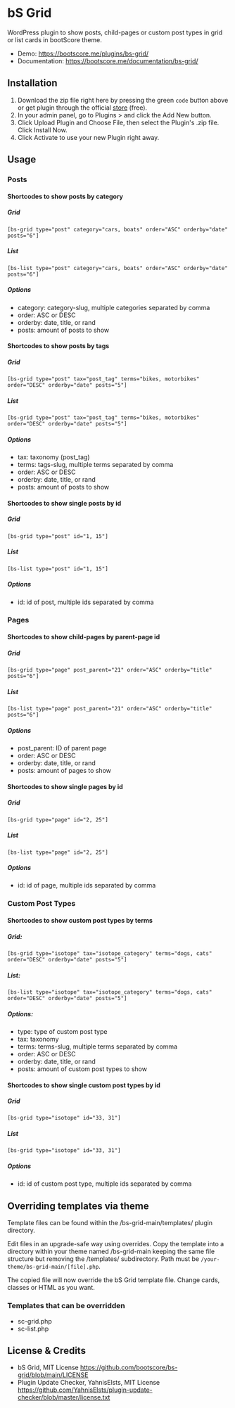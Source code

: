 # bS Grid

WordPress plugin to show posts, child-pages or custom post types in grid or list cards in bootScore theme.

- Demo: https://bootscore.me/plugins/bs-grid/
- Documentation: https://bootscore.me/documentation/bs-grid/

## Installation
1. Download the zip file right here by pressing the green `code` button above or get plugin through the official [store](https://bootscore.me/shop/products/theme/bs5-grid/) (free). 
2. In your admin panel, go to Plugins > and click the Add New button.
3. Click Upload Plugin and Choose File, then select the Plugin's .zip file. Click Install Now.
4. Click Activate to use your new Plugin right away.

## Usage

### Posts

#### Shortcodes to show posts by category

##### Grid
`[bs-grid type="post" category="cars, boats" order="ASC" orderby="date" posts="6"]`   

##### List
`[bs-list type="post" category="cars, boats" order="ASC" orderby="date" posts="6"]`

##### Options
- category: category-slug, multiple categories separated by comma
- order: ASC or DESC
- orderby: date, title, or rand
- posts: amount of posts to show

#### Shortcodes to show posts by tags

##### Grid
`[bs-grid type="post" tax="post_tag" terms="bikes, motorbikes" order="DESC" orderby="date" posts="5"]`

##### List
`[bs-grid type="post" tax="post_tag" terms="bikes, motorbikes" order="DESC" orderby="date" posts="5"]`

##### Options
- tax: taxonomy (post_tag)
- terms: tags-slug, multiple terms separated by comma
- order: ASC or DESC
- orderby: date, title, or rand
- posts: amount of posts to show

#### Shortcodes to show single posts by id

##### Grid
`[bs-grid type="post" id="1, 15"]`

##### List
`[bs-list type="post" id="1, 15"]`

##### Options
- id: id of post, multiple ids separated by comma 

### Pages

#### Shortcodes to show child-pages by parent-page id

##### Grid
`[bs-grid type="page" post_parent="21" order="ASC" orderby="title" posts="6"]`

##### List
`[bs-list type="page" post_parent="21" order="ASC" orderby="title" posts="6"]`

##### Options
- post_parent: ID of parent page
- order: ASC or DESC
- orderby: date, title, or rand
- posts: amount of pages to show

#### Shortcodes to show single pages by id

##### Grid
`[bs-grid type="page" id="2, 25"]`

##### List
`[bs-list type="page" id="2, 25"]`

##### Options
- id: id of page, multiple ids separated by comma 

### Custom Post Types

#### Shortcodes to show custom post types by terms

##### Grid:
`[bs-grid type="isotope" tax="isotope_category" terms="dogs, cats" order="DESC" orderby="date" posts="5"]`

##### List:
`[bs-list type="isotope" tax="isotope_category" terms="dogs, cats" order="DESC" orderby="date" posts="5"]`

##### Options:
- type: type of custom post type
- tax: taxonomy
- terms: terms-slug, multiple terms separated by comma
- order: ASC or DESC
- orderby: date, title, or rand
- posts: amount of custom post types to show 

#### Shortcodes to show single custom post types by id

##### Grid
`[bs-grid type="isotope" id="33, 31"]`

##### List
`[bs-grid type="isotope" id="33, 31"]`

##### Options
- id: id of custom post type, multiple ids separated by comma 

## Overriding templates via theme
Template files can be found within the /bs-grid-main/templates/ plugin directory.

Edit files in an upgrade-safe way using overrides. Copy the template into a directory within your theme named /bs-grid-main keeping the same file structure but removing the /templates/ subdirectory. Path must be `/your-theme/bs-grid-main/[file].php`.

The copied file will now override the bS Grid template file. Change cards, classes or HTML as you want.

### Templates that can be overridden
- sc-grid.php
- sc-list.php

## License & Credits
- bS Grid, MIT License https://github.com/bootscore/bs-grid/blob/main/LICENSE
- Plugin Update Checker, YahnisElsts, MIT License https://github.com/YahnisElsts/plugin-update-checker/blob/master/license.txt
